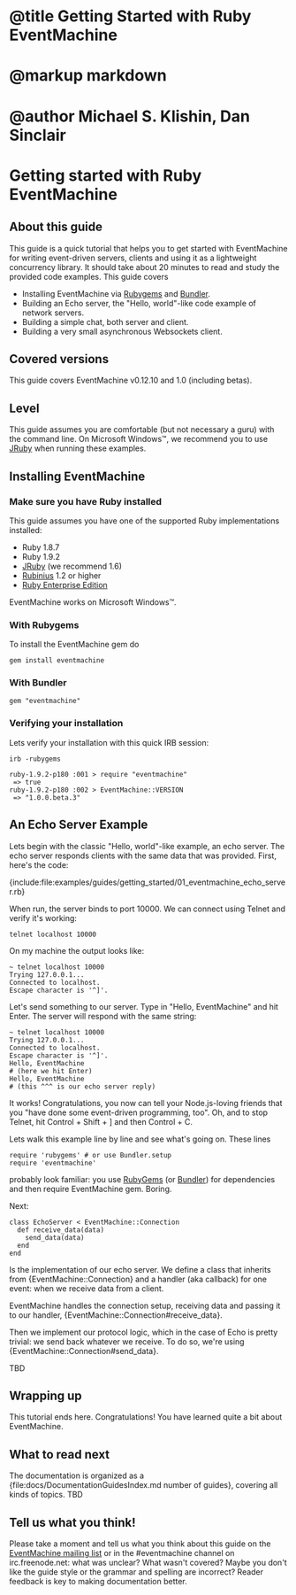 # @title Getting Started with Ruby EventMachine
# @markup markdown
# @author Michael S. Klishin, Dan Sinclair

# Getting started with Ruby EventMachine #


## About this guide ##

This guide is a quick tutorial that helps you to get started with EventMachine for writing event-driven
servers, clients and using it as a lightweight concurrency library.
It should take about 20 minutes to read and study the provided code examples. This guide covers

 * Installing EventMachine via [Rubygems](http://rubygems.org) and [Bundler](http://gembundler.com).
 * Building an Echo server, the "Hello, world"-like code example of network servers.
 * Building a simple chat, both server and client.
 * Building a very small asynchronous Websockets client.


## Covered versions ##

This guide covers EventMachine v0.12.10 and 1.0 (including betas).


## Level ##

This guide assumes you are comfortable (but not necessary a guru) with the command line. On Microsoft Windows™,
we recommend you to use [JRuby](http://jruby.org) when running these examples.


## Installing EventMachine ##

### Make sure you have Ruby installed ###

This guide assumes you have one of the supported Ruby implementations installed:

 * Ruby 1.8.7
 * Ruby 1.9.2
 * [JRuby](http://jruby.org) (we recommend 1.6)
 * [Rubinius](http://rubini.us) 1.2 or higher
 * [Ruby Enterprise Edition](http://www.rubyenterpriseedition.com)

EventMachine works on Microsoft Windows™.


### With Rubygems ###

To install the EventMachine gem do

    gem install eventmachine


### With Bundler ###

    gem "eventmachine"


### Verifying your installation ###

Lets verify your installation with this quick IRB session:

    irb -rubygems

    ruby-1.9.2-p180 :001 > require "eventmachine"
     => true
    ruby-1.9.2-p180 :002 > EventMachine::VERSION
     => "1.0.0.beta.3"


## An Echo Server Example ##

Lets begin with the classic "Hello, world"-like example, an echo server. The echo server responds clients with the
same data that was provided. First, here's the code:

{include:file:examples/guides/getting\_started/01\_eventmachine\_echo_server.rb}


When run, the server binds to port 10000. We can connect using Telnet and verify it's working:

    telnet localhost 10000

On my machine the output looks like:

    ~ telnet localhost 10000
    Trying 127.0.0.1...
    Connected to localhost.
    Escape character is '^]'.

Let's send something to our server. Type in "Hello, EventMachine" and hit Enter. The server will respond with
the same string:

    ~ telnet localhost 10000
    Trying 127.0.0.1...
    Connected to localhost.
    Escape character is '^]'.
    Hello, EventMachine
    # (here we hit Enter)
    Hello, EventMachine
    # (this ^^^ is our echo server reply)

It works! Congratulations, you now can tell your Node.js-loving friends that you "have done some event-driven programming, too".
Oh, and to stop Telnet, hit Control + Shift + ] and then Control + C.

Lets walk this example line by line and see what's going on. These lines

    require 'rubygems' # or use Bundler.setup
    require 'eventmachine'

probably look familiar: you use [RubyGems](http://rubygems.org) (or [Bundler](http://gembundler.com/)) for dependencies and then require EventMachine gem. Boring.

Next:

    class EchoServer < EventMachine::Connection
      def receive_data(data)
        send_data(data)
      end
    end

Is the implementation of our echo server. We define a class that inherits from {EventMachine::Connection}
and a handler (aka callback) for one event: when we receive data from a client.

EventMachine handles the connection setup, receiving data and passing it to our handler, {EventMachine::Connection#receive_data}.

Then we implement our protocol logic, which in the case of Echo is pretty trivial: we send back whatever we receive.
To do so, we're using {EventMachine::Connection#send_data}.





TBD


## Wrapping up ##

This tutorial ends here. Congratulations! You have learned quite a bit about EventMachine.


## What to read next ##

The documentation is organized as a {file:docs/DocumentationGuidesIndex.md number of guides}, covering all kinds of
topics. TBD


## Tell us what you think! ##

Please take a moment and tell us what you think about this guide on the [EventMachine mailing list](http://bit.ly/jW3cR3)
or in the #eventmachine channel on irc.freenode.net: what was unclear? What wasn't covered?
Maybe you don't like the guide style or the grammar and spelling are incorrect? Reader feedback is
key to making documentation better.
